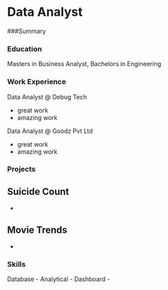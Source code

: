 # Data Analyst

###Summary

### Education
Masters in Business Analyst, Bachelors in Engineering

### Work Experience
Data Analyst @ Debug Tech
- great work
- amazing work

Data Analyst @ Goodz Pvt Ltd
- great work
- amazing work

### Projects
Suicide Count
- 
-
Movie Trends
-
-

### Skills
Database - 
Analytical -
Dashboard - 
